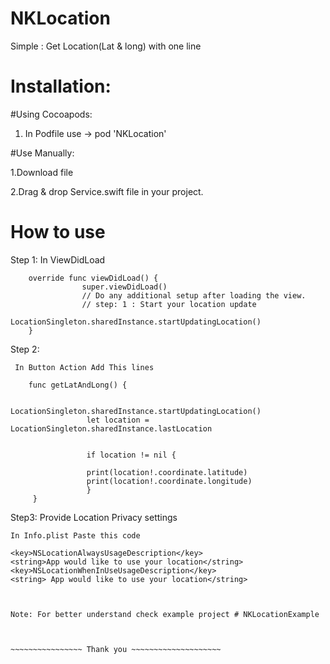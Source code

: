 # NKLocation
Simple  : Get Location(Lat &amp; long) with one line

# Installation:

#Using Cocoapods:

  1. In Podfile use -> pod 'NKLocation'
  
  
#Use Manually: 

  1.Download file
  
  2.Drag & drop Service.swift file in your project.
  
  
  
# How to use

Step 1: In ViewDidLoad

        override func viewDidLoad() {
                    super.viewDidLoad()
                    // Do any additional setup after loading the view.
                    // step: 1 : Start your location update
                    LocationSingleton.sharedInstance.startUpdatingLocation()
        }
        
Step 2: 

     In Button Action Add This lines
     
        func getLatAndLong() {
        
                     LocationSingleton.sharedInstance.startUpdatingLocation()
                     let location = LocationSingleton.sharedInstance.lastLocation
                     
                     
                     if location != nil {
                     
                     print(location!.coordinate.latitude)
                     print(location!.coordinate.longitude)
                     }
         }
         
Step3: 
    Provide Location Privacy settings  
    
    In Info.plist Paste this code
    
    <key>NSLocationAlwaysUsageDescription</key>
    <string>App would like to use your location</string>
    <key>NSLocationWhenInUseUsageDescription</key>
    <string> App would like to use your location</string>
    
    
    
    Note: For better understand check example project # NKLocationExample
    
    
    
    ~~~~~~~~~~~~~~~~ Thank you ~~~~~~~~~~~~~~~~~~~~


